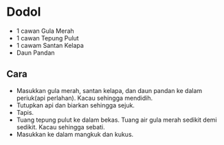 # Dodol

- 1 cawan Gula Merah
- 1 cawan Tepung Pulut
- 1 cawam Santan Kelapa
- Daun Pandan

## Cara
- Masukkan gula merah, santan kelapa, dan daun pandan ke dalam periuk(api perlahan). Kacau sehingga mendidih.
- Tutupkan api dan biarkan sehingga sejuk.
- Tapis.
- Tuang tepung pulut ke dalam bekas. Tuang air gula merah sedikit demi sedikit. Kacau sehingga sebati.
- Masukkan ke dalam mangkuk dan kukus.